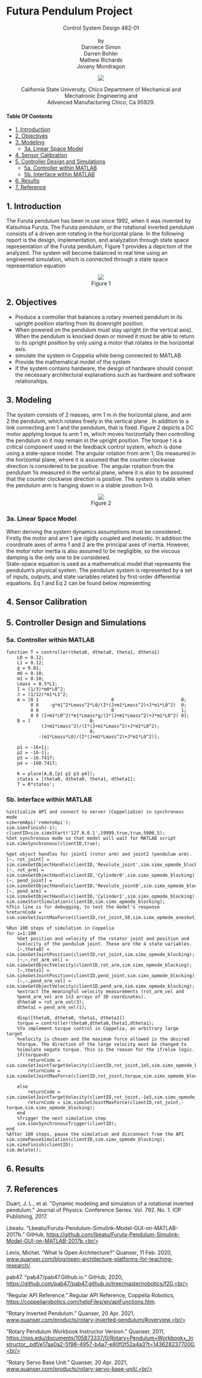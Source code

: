 # Futura Pendulum Project

<p align="center">
    Control System Design 482-01<br/>
    <br/>
    <!--insert img-->
    by<br/>
    Darniece Simon<br/>
    Darren Bohler<br/>
    Mathew Richards<br/>
    Jovany Mondragon
</p>
<p align="center">    
    
<img src="photos/csuchicologo.png">
    
</p>
<p align="center">   
    California State University, Chico Department of Mechanical and Mechatronic Engineering and<br/>
    Advanced Manufacturing Chico, Ca 95929.
</p>

#### Table Of Contents
- [1. Introduction](#1-introduction)
- [2. Objectives](#2-objectives)
- [3. Modeling](#3-modeling)
    - [3a. Linear Space Model](#3a-linear-space-model)
- [4. Sensor Calibration](#4-sensor-calibration)
- [5. Controller Design and Simulations](#5-controller-design-and-simulations)
    - [5a. Controller within MATLAB](#5a-controller-within-matlab)
    - [5b. Interface within MATLAB](#5b-interface-within-matlab)
- [6. Results](#6-results)
- [7. Reference](#7-references)

## 1. Introduction
The Furuta pendulum has been in use since 1992, when it was invented by Katsuhisa Furuta. The Furuta pendulum, or the rotational inverted pendulum consists of a driven arm rotating in the horizontal plane. In the following report is the design, implementation, and analyzation through state space representation of the Furuta pendulum, Figure 1 provides a depiction of the analyzed. The system will become balanced in real time using an engineered simulation, which is connected through a state space representation equation
<p align="center">  
    <img src="photos/figure1.jpg">
    <br/>
    Figure 1
    
</p>

## 2. Objectives
- Produce a controller that balances a rotary inverted pendulum in its upright position starting from its downright position.
- When powered on the pendulum must stay upright (in the vertical axis). When the pendulum is knocked down or moved it must be able to return to its upright position by only using a motor that rotates in the horizontal axis.
- simulate the system in Coppelia while being connected to MATLAB
- Provide the mathematical model of the system
- If the system contains hardware, the design of hardware should consist the necessary architectural explanations such as hardware and software relationships.

## 3. Modeling
The system consists of 2 masses, arm 1 m in the horizontal plane, and arm 2 the pendulum, which rotates freely in the vertical plane . In addition to a link connecting arm 1 and the pendulum, that is fixed. Figure 2 depicts a DC motor applying torque to arm 1 m, which moves horizontally then controlling the pendulum so it may remain in the upright position. The torque t is a critical component used in the feedback control system, which is done using a state-space model. The angular rotation from arm 1, 0is measured in the horizontal plane, where it is assumed that the counter clockwise direction is considered to be positive. The angular rotation from the pendulum 1is measured in the vertical plane, where it is also to be assumed that the counter clockwise direction is positive. The system is stable when the pendulum arm is hanging down in a stable position 1=0.
<p align="center">  
    <img src="photos/figure2.png">
    <br/>
    Figure 2
    
</p>


### 3a. Linear Space Model
When deriving the system dynamics assumptions must be considered. Firstly the motor and arm 1 are rigidly coupled and inelastic. In addition the coordinate axes of arms 1 and 2 are the principal axes of inertia. However, the motor rotor inertia is also assumed to be negligible, so the viscous damping is the only one to be considered.      
State-space equation is used as a mathematical model that represents the pendulum’s physical system. The pendulum system is represented by a set of inputs, outputs, and state variables related by first-order differential equations. Eq 1 and Eq 2 can be found below representing 


## 4. Sensor Calibration

## 5. Controller Design and Simulations

### 5a. Controller within MATLAB
```
function T = controller(theta0, dtheta0, theta1, dtheta1)
    L0 = 0.12;
    L1 = 0.12;
    g = 9.81;
    m0 = 0.10;
    m1 = 0.10;
    Lmass = 0.5*L1;
    I = (1/3)*m0*L0^2;
    J = (1/12)*m1*L1^2;
    A = [0 1                           0                         0;
         0 0    -g*m1^2*Lmass^2*L0/(I*(J+m1*Lmass^2)+J*m1*L0^2)  0;
         0 0                           0                         1;
         0 0 (I+m1*L0^2)*m1*Lmass*g/(I*(J+m1*Lmass^2)+J*m1*L0^2) 0];
    B = [                      0;
             (J+m1*Lmass^2)/(I*(J+m1*Lmass^2)+J*m1*L0^2);
                               0;
            -(m1*Lmass*L0)/(I*(J+m1*Lmass^2)+J*m1*L0^2)];

    p1 = -16+1j;
    p2 = -16-1j;
    p3 = -16.7417;
    p4 = -160.7417;

    K = place(A,B,[p1 p2 p3 p4]);
    states = [theta0, dtheta0, theta1, dtheta1];
    T = K*states';
```
### 5b. Interface within MATLAB
```
%initialize API and connect to server (CoppeliaSim) in synchronous mode
sim=remApi('remoteApi');
sim.simxFinish(-1);
clientID=sim.simxStart('127.0.0.1',19999,true,true,5000,5);
%Set synchronous mode so that model will wait for MATLAB script
sim.simxSynchronous(clientID,true);

%get object handles for joint1 (rotor arm) and joint2 (pendulum arm).
[~, rot_joint] = sim.simxGetObjectHandle(clientID,'Revolute_joint',sim.simx_opmode_blocking);
[~, rot_arm] = sim.simxGetObjectHandle(clientID,'Cylinder0',sim.simx_opmode_blocking);
[~, pend_joint] = sim.simxGetObjectHandle(clientID,'Revolute_joint0',sim.simx_opmode_blocking);
[~, pend_arm] = sim.simxGetObjectHandle(clientID,'Cylinder1',sim.simx_opmode_blocking);
sim.simxStartSimulation(clientID,sim.simx_opmode_blocking);
%This line is for debugging, to test the model's response
%returnCode = sim.simxSetJointMaxForce(clientID,rot_joint,50,sim.simx_opmode_oneshot);

%Run 100 steps of simulation in Coppelia
for i=1:100
    %Get position and velocity of the rotator joint and position and
    %velocity of the pendulum joint. These are the 4 state variables.
    [~,theta0] = sim.simxGetJointPosition(clientID,rot_joint,sim.simx_opmode_blocking);    
    [~,~,rot_arm_vel] = sim.simxGetObjectVelocity(clientID,rot_arm,sim.simx_opmode_blocking);
    [~,theta1] = sim.simxGetJointPosition(clientID,pend_joint,sim.simx_opmode_blocking);    
    [~,~,pend_arm_vel] = sim.simxGetObjectVelocity(clientID,pend_arm,sim.simx_opmode_blocking);
    %extract the meaningful velocity measurements (rot_arm_vel and 
    %pend_arm_vel are 1x3 arrays of 3D coordinates). 
    dtheta0 = rot_arm_vel(3);
    dtheta1 = pend_arm_vel(1);
    
    disp([theta0, dtheta0, theta1, dtheta1])
    torque = controller(theta0,dtheta0,theta1,dtheta1);
    %To implement torque control in Coppelia, an arbitrary large target
    %velocity is chosen and the maximum force allowed is the desired
    %torque. The direction of the large velocity must be changed to
    %simulate negate torque. This is the reason for the if/else logic.
    if(torque>0)
        returnCode = sim.simxSetJointTargetVelocity(clientID,rot_joint,1e5,sim.simx_opmode_blocking);
        returnCode = sim.simxSetJointMaxForce(clientID,rot_joint,torque,sim.simx_opmode_blocking);
        
    else
        returnCode = sim.simxSetJointTargetVelocity(clientID,rot_joint,-1e5,sim.simx_opmode_blocking);
        returnCode = sim.simxSetJointMaxForce(clientID,rot_joint,-torque,sim.simx_opmode_blocking);
    end
    %Trigger the next simulation step
    sim.simxSynchronousTrigger(clientID);
end
%After 100 steps, pause the simulation and disconnect from the API
sim.simxPauseSimulation(clientID,sim.simx_opmode_blocking);
sim.simxFinish(clientID);
sim.delete();
```
## 6. Results
## 7. References
Duart, J. L., et al. "Dynamic modeling and simulation of a rotational inverted pendulum." Journal of Physics: Conference Series. Vol. 792. No. 1. IOP Publishing, 2017.<br/>

Lbeatu. “Lbeatu/Furuta-Pendulum-Simulink-Model-GUI-on-MATLAB-2017b.” GitHub, https://github.com/lbeatu/Furuta-Pendulum-Simulink-Model-GUI-on-MATLAB-2017b.<br/>

Levis, Michel. “What Is Open Architecture?” Quanser, 11 Feb. 2020, www.quanser.com/blog/open-architecture-platforms-for-teaching-research/. <br/>

pab47. “pab47/pab47.Github.io.” GitHub, 2020, https://github.com/pab47/pab47.github.io/tree/master/robotics/f20.<br/>

“Regular API Reference.” Regular API Reference, Coppelia Robotics, https://coppeliarobotics.com/helpFiles/en/apiFunctions.htm. <br/>

“Rotary Inverted Pendulum.” Quanser, 20 Apr. 2021, www.quanser.com/products/rotary-inverted-pendulum/#overview.<br/> 

“Rotary Pendulum Workbook Instructor Version.” Quanser, 2011, https://nps.edu/documents/105873337/0/Rotary+Pendulum+Workbook+_Instructor_.pdf/e17aa0a2-5f98-4957-b4a7-e80f0f52a4a3?t=1436282377000.<br/> 

“Rotary Servo Base Unit.” Quanser, 20 Apr. 2021, www.quanser.com/products/rotary-servo-base-unit/.<br/>

